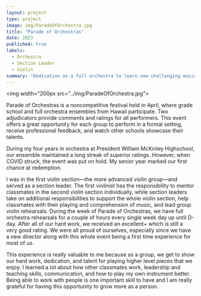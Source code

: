 ```yaml
---
layout: project
type: project
image: img/ParadeOfOrchestra.jpg
title: "Parade of Orchestras"
date: 2023
published: true
labels:
  - Orchestra
  - Section Leader
  - Violin
summary: "Dedication as a full orchestra to learn new challenging music"
---
```


<img width="200px src="../img/ParadeOfOrchestra.jpg">

Parade of Orchestras is a noncompetitive festival held in April, where grade school and full orchestra ensembles from Hawaii participate. Two adjudicators provide comments and ratings for all performers. This event offers a great opportunity for each group to  perform in a formal setting, receive professional feedback, and watch other schools showcase their talents.

During my four years in orchestra at President William McKinley Highschool, our ensemble maintained a long streak of superior ratings. However, when COVID struck, the event was put on hold. My senior year marked our first chance at redemption. 

I was in the first violin section—the more advanced violin group—and served as a section leader. The first violinist has the responsibility to mentor classmates in the second violin section individually, while section leaders take on additional responsibilities to support the whole violin section, help classmates with their playing and comprehension of music, and lead group violin rehearsals. During the week of Parade of Orchestras, we have full orchestra rehearsals for a couple of hours every single week day up until D-day. After all of our hard work, we received an excellent+ which is still a very good rating. We were all proud of ourselves, especially since we have a new director along with this whole event being a first time experience for most of us. 

This experience is really valuable to me because as a group, we get to show our hard work, dedication, and talent for playing higher level pieces that we enjoy. I learned a lot about how other classmates work, leadership and teaching skills, communication, and how to play my own instrument better. Being able to work with people is one important skill to have and I am really grateful for having this opportunity to grow more as a person.
